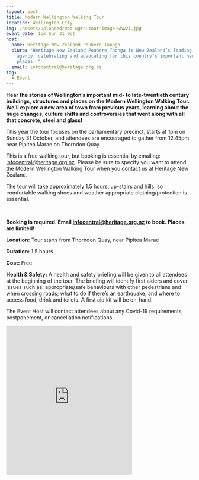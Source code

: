 ```yaml
---
layout: post
title: Modern Wellington Walking Tour
location: Wellington City
img: /assets/uploaded/mod-wgtn-tour-image-whw21.jpg
event_date: 1pm Sun 31 Oct
host:
  name: Heritage New Zealand Pouhere Taonga
  blurb: "Heritage New Zealand Pouhere Taonga is New Zealand’s leading heritage
    agency, celebrating and advocating for this country’s important heritage
    places. "
  email: infocentral@heritage.org.nz
tag:
  - Event
---
```

**Hear the stories of Wellington’s important mid- to late-twentieth century buildings, structures and places on the Modern Wellington Walking Tour. We’ll explore a new area of town from previous years, learning about the huge changes, culture shifts and controversies that went along with all that concrete, steel and glass!** 

This year the tour focuses on the parliamentary precinct, starts at 1pm on Sunday 31 October, and attendees are encouraged to gather from 12:45pm near Pipitea Marae on Thorndon Quay. 

This is a free walking tour, but booking is essential by emailing: infocentral@heritage.org.nz. Please be sure to specify you want to attend the Modern Wellington Walking Tour when you contact us at Heritage New Zealand. 

The tour will take approximately 1.5 hours, up-stairs and hills, so comfortable walking shoes and weather appropriate clothing/protection is essential.

<br>

**Booking is required. Email infocentral@heritage.org.nz to book. Places are limited!**

**Location:** Tour starts from Thorndon Quay, near Pipitea Marae 

**Duration:** 1.5 hours 

**Cost:** Free

**Health & Safety:** A health and safety briefing will be given to all attendees at the beginning of the tour. The briefing will identify first aiders and cover issues such as: appropriate/safe behaviours with other pedestrians and when crossing roads; what to do if there’s an earthquake; and where to access food, drink and toilets. A first aid kit will be on-hand.

The Event Host will contact attendees about any Covid-19 requirements, postponement, or cancellation notifications.



<iframe src="https://www.facebook.com/plugins/page.php?href=https%3A%2F%2Fwww.facebook.com%2FHeritageNewZealand&tabs=timeline&width=340&height=400&small_header=false&adapt_container_width=true&hide_cover=false&show_facepile=true&appId" width="340" height="400" style="border:none;overflow:hidden" scrolling="no" frameborder="5" allowfullscreen="false" allow="autoplay; clipboard-write; encrypted-media; picture-in-picture; web-share"></iframe>